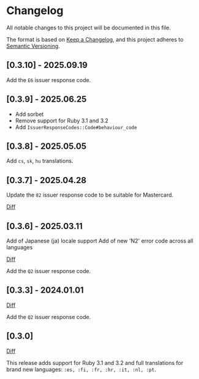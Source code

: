 # Changelog

All notable changes to this project will be documented in this file.

The format is based on [Keep a Changelog](https://keepachangelog.com/en/1.0.0/),
and this project adheres to [Semantic Versioning](https://semver.org/spec/v2.0.0.html).

## [0.3.10] - 2025.09.19

Add the `E6` issuer response code.

## [0.3.9] - 2025.06.25

- Add sorbet
- Remove support for Ruby 3.1 and 3.2
- Add `IssuerResponseCodes::Code#behaviour_code`

## [0.3.8] - 2025.05.05

Add `cs`, `sk`, `hu` translations.

## [0.3.7] - 2025.04.28

Update the `82` issuer response code to be suitable for Mastercard.

[Diff](https://github.com/espago/issuer_response_codes/compare/v0.3.6...espago:issuer_response_codes:v0.3.7)

## [0.3.6] - 2025.03.11

Add of Japanese (ja) locale support
Add of new 'N2' error code across all languages


[Diff](https://github.com/espago/issuer_response_codes/compare/v0.3.5...espago:issuer_response_codes:v0.3.6)

Add the `Q2` issuer response code.

## [0.3.3] - 2024.01.01

[Diff](https://github.com/espago/issuer_response_codes/compare/v0.3.2...espago:issuer_response_codes:v0.3.3)

Add the `Q2` issuer response code.

## [0.3.0]

[Diff](https://github.com/espago/issuer_response_codes/compare/v0.3.0...espago:issuer_response_codes:v0.2.5)

This release adds support for Ruby 3.1 and 3.2 and full translations for brand new languages: `:es, :fi, :fr, :hr, :it, :nl, :pt`.
